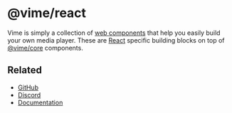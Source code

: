 # @vime/react

Vime is simply a collection of [web components](https://developer.mozilla.org/en-US/docs/Web/Web_Components) 
that help you easily build your own media player. These are [React](https://reactjs.org) 
specific building blocks on top of [@vime/core](https://www.npmjs.com/package/@vime/core) components.

## Related

- [GitHub](https://github.com/vime-js/vime)
- [Discord](https://discord.gg/PaFFSk)
- [Documentation](https://vimejs.com)
